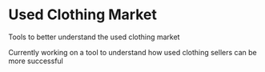 # Used Clothing Market

Tools to better understand the used clothing market

Currently working on a tool to understand how used clothing sellers can
be more successful
